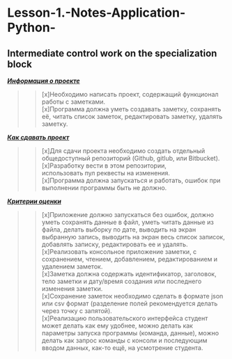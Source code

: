 # Lesson-1.-Notes-Application-Python-
## Intermediate control work on the specialization block ##
***<u>Информация о проекте</u>***
>> [x]Необходимо написать проект, содержащий функционал работы с заметками. <br>[x]Программа должна уметь создавать заметку, сохранять её, читать список заметок, редактировать заметку, удалять 
  заметку.

***<u>Как сдавать проект</u>***
>> [x]Для сдачи проекта необходимо создать отдельный общедоступный репозиторий (Github, gitlub, или Bitbucket). <br> [x]Разработку вести в этом репозитории,<br> использовать пул реквесты на изменения. <br>[x]Программа должна запускаться и работать, ошибок при выполнении программы быть не должно.

***<u>Критерии оценки</u>***
>> [x]Приложение должно запускаться без ошибок, должно уметь сохранять данные в файл, уметь читать данные из файла, делать выборку по дате, выводить на экран выбранную запись, выводить на экран весь список записок, добавлять записку, редактировать ее и удалять.
>> <br> [x]Реализовать консольное приложение заметки, с сохранением, чтением, добавлением, редактированием и удалением заметок.
>> <br> [x]Заметка должна содержать идентификатор, заголовок, тело заметки и дату/время создания или последнего изменения заметки.
>> <br> [x]Сохранение заметок необходимо сделать в формате json или csv формат (разделение полей рекомендуется делать через точку с запятой). <br>[x]Реализацию пользовательского интерфейса студент может делать как ему удобнее, можно делать как параметры запуска программы (команда, данные), можно делать как запрос команды с консоли и последующим вводом данных, как-то ещё, на усмотрение студента.
